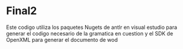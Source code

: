 # Final2

Este codigo utiliza los paquetes Nugets de antlr en visual estudio para generar el codigo necesario de la gramatica en cuestion y el SDK de OpenXML para generar el documento de wod
